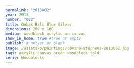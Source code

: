 ```yaml
---
permalink: "2013002"
year: 2013
number: "002"
title: Ombak Bali Blue Silver
dimensions: 200 x 100
medium: woodblock acrylic on canvas
show_in_home: true #true or empty
publish: # notyet or blank
image: /assets/p/paintings/davina-stephens-2013002.jpg
tags: acrylic canvas ocean woodblock sold
serie: Woodblocks
---
```

